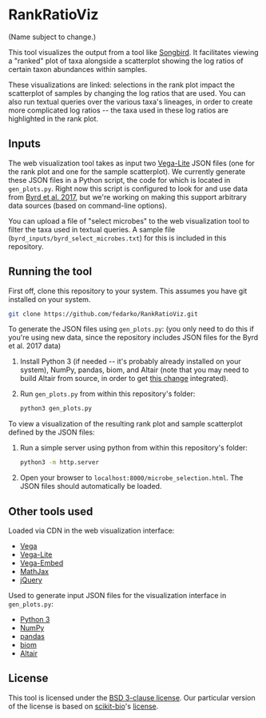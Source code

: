 # RankRatioViz

(Name subject to change.)

This tool visualizes the output from a tool like
[Songbird](https://github.com/mortonjt/songbird). It facilitates viewing
a "ranked" plot of taxa alongside a scatterplot showing the log ratios of
certain taxon abundances within samples.

These visualizations are linked: selections in the rank plot impact the
scatterplot of samples by changing the log ratios that are used. You can also
run textual queries over the various taxa's lineages, in order to create more
complicated log ratios -- the taxa used in these log ratios are highlighted in
the rank plot.

## Inputs

The web visualization tool takes as input two
[Vega-Lite](https://vega.github.io/vega-lite/)
JSON files (one for the rank plot and one for the sample scatterplot).
We currently generate these JSON files in a Python
script, the code for which is located in `gen_plots.py`. Right now this script
is configured to look for and use data from
[Byrd et al. 2017](http://stm.sciencemag.org/content/9/397/eaal4651),
but we're working on
making this support arbitrary data sources (based on command-line options).

You can upload a file of "select microbes" to the web visualization tool to
filter the taxa used in
textual queries. A sample file (`byrd_inputs/byrd_select_microbes.txt`) for this is
included in this repository.

## Running the tool

First off, clone this repository to your system. This assumes you have git
installed on your system.

```bash
git clone https://github.com/fedarko/RankRatioViz.git
```

To generate the JSON files using `gen_plots.py`: (you only need to do this if
you're using new data, since the repository includes JSON files for the Byrd et
al. 2017 data)

1. Install Python 3 (if needed -- it's probably already installed on your
   system), NumPy, pandas, biom, and Altair (note that you may need to build
   Altair from source, in order to get
   [this change](https://github.com/altair-viz/altair/pull/1143) integrated).

2. Run `gen_plots.py` from within this repository's folder:
   ```bash
   python3 gen_plots.py
   ```

To view a visualization of the resulting rank plot and sample scatterplot
defined by the JSON files:

1. Run a simple server using python from within this repository's folder:
   ```bash
   python3 -m http.server
   ```

2. Open your browser to `localhost:8000/microbe_selection.html`. The JSON files
   should automatically be loaded.

## Other tools used

Loaded via CDN in the web visualization interface:
- [Vega](https://vega.github.io/vega/)
- [Vega-Lite](https://vega.github.io/vega-lite/)
- [Vega-Embed](https://github.com/vega/vega-embed)
- [MathJax](https://www.mathjax.org/)
- [jQuery](https://jquery.com/)

Used to generate input JSON files for the visualization interface in
`gen_plots.py`:
- [Python 3](https://www.python.org/)
- [NumPy](http://www.numpy.org/)
- [pandas](https://pandas.pydata.org/)
- [biom](http://biom-format.org/)
- [Altair](https://altair-viz.github.io/)

## License

This tool is licensed under the [BSD 3-clause license](https://en.wikipedia.org/wiki/BSD_licenses#3-clause_license_(%22BSD_License_2.0%22,_%22Revised_BSD_License%22,_%22New_BSD_License%22,_or_%22Modified_BSD_License%22)).
Our particular version of the license is based on [scikit-bio](https://github.com/biocore/scikit-bio)'s [license](https://github.com/biocore/scikit-bio/blob/master/COPYING.txt).
